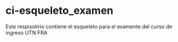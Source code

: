 # ci-esqueleto_examen
Este respisotirio contiene el esqueleto para el examente del curso de ingreso UTN FRA
